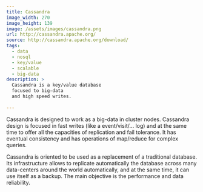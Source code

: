 ```yaml
---
title: Cassandra
image_width: 270
image_height: 139
image: /assets/images/cassandra.png
url: http://cassandra.apache.org/
source: http://cassandra.apache.org/download/
tags: 
  - data
  - nosql
  - key/value
  - scalable
  - big-data
description: >
  Cassandra is a key/value database
  focused to big-data
  and high speed writes.
  
---
```

Cassandra is designed to work as a big-data in cluster nodes.
Cassandra design is focused in fast writes
(like a event/visit/... log) and at the same time to offer
all the capacities of replication and fail tolerance.
It has eventual consistency and has
operations of map/reduce for complex queries.

Cassandra is oriented to be used as a replacement
of a traditional database. 
Its infrastructure allows to replicate automatically the database
across many data-centers around the world automatically,
and at the same time, it can use itself as a backup.
The main objective is the performance and data reliability.


